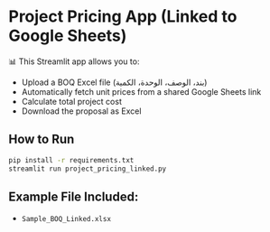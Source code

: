 # Project Pricing App (Linked to Google Sheets)

📊 This Streamlit app allows you to:
- Upload a BOQ Excel file (بند، الوصف، الوحدة، الكمية)
- Automatically fetch unit prices from a shared Google Sheets link
- Calculate total project cost
- Download the proposal as Excel

## How to Run

```bash
pip install -r requirements.txt
streamlit run project_pricing_linked.py
```

## Example File Included:
- `Sample_BOQ_Linked.xlsx`
